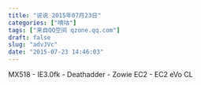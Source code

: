 ```yaml
---
title: "说说 2015年07月23日"
categories: ["嘀咕"]
tags: ["来自QQ空间 qzone.qq.com"]
draft: false
slug: "advJVc"
date: "2015-07-23 14:46:03"
---
```


MX518 - IE3.0fk - Deathadder - Zowie EC2 - EC2 eVo CL
